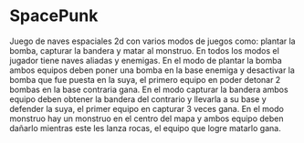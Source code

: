 # SpacePunk
Juego de naves espaciales 2d con varios modos de juegos como: plantar la bomba, capturar la bandera y matar al monstruo. En todos los modos el jugador tiene naves aliadas y enemigas. En el modo de plantar la bomba ambos equipos deben poner una bomba en la base enemiga y desactivar la bomba que fue puesta en la suya, el primero equipo en poder detonar 2 bombas en la base contraria gana. En el modo capturar la bandera ambos equipo deben obtener la bandera del contrario y llevarla a su base y defender la suya, el primer equipo en capturar 3 veces gana. En el modo monstruo
hay un monstruo en el centro del mapa y ambos equipo deben dañarlo mientras este les lanza rocas, el equipo que logre matarlo gana.
